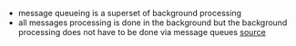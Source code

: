 - message queueing is a superset of background processing
- all messages processing is done in the background but
the background processing does not have to be done via message queues
[source](https://www.mikeperham.com/2011/05/04/background-processing-vs-message-queueing/)